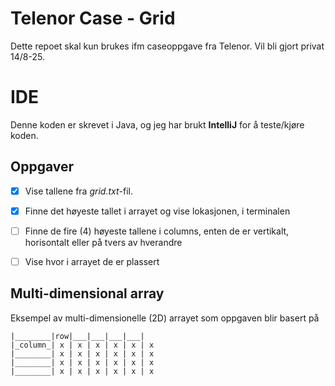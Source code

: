 # Telenor Case - Grid

Dette repoet skal kun brukes ifm caseoppgave fra Telenor. Vil bli gjort privat 14/8-25.

# IDE

Denne koden er skrevet i Java, og jeg har brukt **IntelliJ** for å teste/kjøre koden.

## Oppgaver

 - [x] Vise tallene fra *grid.txt*-fil.
 - [x] Finne det høyeste tallet i arrayet og vise lokasjonen, i terminalen
 - [ ] Finne de fire (4) høyeste tallene i columns, enten de er vertikalt, horisontalt eller på tvers av hverandre
 - [ ] Vise hvor i arrayet de er plassert


## Multi-dimensional array

Eksempel av multi-dimensionelle (2D) arrayet som oppgaven blir basert på
```
|________|row|___|___|___|___| 
|_column_| x | x | x | x | x | x
|________| x | x | x | x | x | x
|________| x | x | x | x | x | x
|________| x | x | x | x | x | x
```

